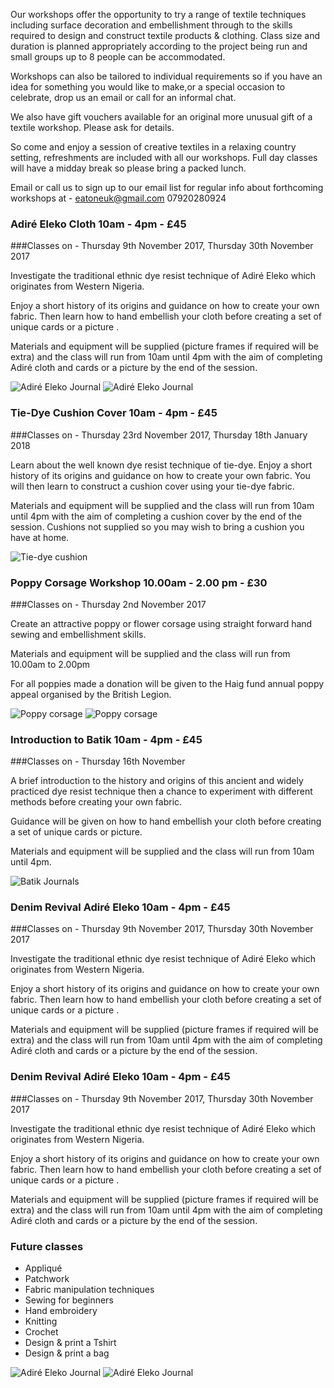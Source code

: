 Our workshops offer the opportunity to try a range of textile techniques including surface decoration and embellishment through to the skills required to design and construct textile products & clothing. Class size and duration is planned appropriately according to the project being run and small groups up to 8 people can be accommodated. 

Workshops can also be tailored to individual requirements so if you have an idea for something you would like to make,or a special occasion to celebrate, drop us an email or call for an informal chat. 

We also have gift vouchers available for an original more unusual gift of a textile workshop. Please ask for details.

So come and enjoy a session of creative textiles in a relaxing country setting, refreshments are included with all our workshops. Full day classes will have a midday break so please bring a packed lunch. 

Email or call us to sign up to our email list for regular info about forthcoming workshops at -
eatoneuk@gmail.com
07920280924

### Adiré Eleko Cloth 10am - 4pm - £45
###Classes on - Thursday 9th November 2017, Thursday 30th November 2017

Investigate the traditional ethnic dye resist technique of Adiré Eleko which originates from Western Nigeria. 

Enjoy a short history of its origins and guidance on how to create your own fabric. Then learn how to hand embellish your cloth before creating a set of unique cards or a picture . 

Materials and equipment will be supplied (picture frames if required will be extra) and the class will run from 10am until 4pm with the aim of completing Adiré cloth and cards or a picture by the end of the session. 

![Adiré Eleko Journal](http://textilesatthestablehouse.co.uk/assets/AdireJournal1.jpg)
![Adiré Eleko Journal](http://textilesatthestablehouse.co.uk/assets/AdireJournal2.jpg)

### Tie-Dye Cushion Cover 10am - 4pm - £45
###Classes on - Thursday 23rd November 2017, Thursday 18th January 2018

Learn about the well known dye resist technique of tie-dye. Enjoy a short history of its origins and guidance on how to create your own fabric. You will then learn to construct a cushion cover using your tie-dye fabric. 

Materials and equipment will be supplied and the class will run from 10am until 4pm with the aim of completing a cushion cover by the end of the session. Cushions not supplied so you may wish to bring a cushion you have at home.

![Tie-dye cushion](http://textilesatthestablehouse.co.uk/assets/tie-dye.png)

### Poppy Corsage Workshop 10.00am - 2.00 pm - £30
###Classes on - Thursday 2nd November 2017

Create an attractive poppy or flower corsage using straight forward hand sewing and embellishment skills. 

Materials and equipment will be supplied and the class will run from 10.00am to 2.00pm 

For all poppies made a donation will be given to the Haig fund annual poppy appeal organised by the British Legion.

![Poppy corsage](http://textilesatthestablehouse.co.uk/assets/Poppy1.jpg)
![Poppy corsage](http://textilesatthestablehouse.co.uk/assets/Poppy2.jpg)

### Introduction to Batik 10am - 4pm - £45
###Classes on - Thursday 16th November

A brief introduction to the history and origins of this ancient and widely practiced dye resist technique then a chance to experiment with different methods before creating your own fabric. 

Guidance will be given on how to hand embellish your cloth before creating a set of unique cards or picture. 

Materials and equipment will be supplied and the class will run from 10am until 4pm.

![Batik Journals](http://textilesatthestablehouse.co.uk/assets/batik.png)

### Denim Revival Adiré Eleko  10am - 4pm - £45
###Classes on - Thursday 9th November 2017, Thursday 30th November 2017

Investigate the traditional ethnic dye resist technique of Adiré Eleko which originates from Western Nigeria. 

Enjoy a short history of its origins and guidance on how to create your own fabric. Then learn how to hand embellish your cloth before creating a set of unique cards or a picture . 

Materials and equipment will be supplied (picture frames if required will be extra) and the class will run from 10am until 4pm with the aim of completing Adiré cloth and cards or a picture by the end of the session. 

### Denim Revival Adiré Eleko  10am - 4pm - £45
###Classes on - Thursday 9th November 2017, Thursday 30th November 2017

Investigate the traditional ethnic dye resist technique of Adiré Eleko which originates from Western Nigeria. 

Enjoy a short history of its origins and guidance on how to create your own fabric. Then learn how to hand embellish your cloth before creating a set of unique cards or a picture . 

Materials and equipment will be supplied (picture frames if required will be extra) and the class will run from 10am until 4pm with the aim of completing Adiré cloth and cards or a picture by the end of the session. 
### Future classes
- Appliqué
- Patchwork
- Fabric manipulation techniques 
- Sewing for beginners 
- Hand embroidery 
- Knitting
- Crochet
- Design & print a Tshirt
- Design & print a bag

![Adiré Eleko Journal](http://textilesatthestablehouse.co.uk/assets/AdireJournal1.jpg)
![Adiré Eleko Journal](http://textilesatthestablehouse.co.uk/assets/AdireJournal2.jpg)
